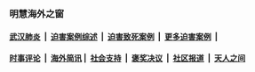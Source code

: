 
### 明慧海外之窗

####  [武汉肺炎](indexes/365.md?t=05241601) &nbsp;|&nbsp;  [迫害案例综述](indexes/328.md?t=05241601) &nbsp;|&nbsp; [迫害致死案例](indexes/277.md?t=05241601)  &nbsp;|&nbsp; [更多迫害案例](indexes/81.md?t=05241601)  &nbsp;|&nbsp; 
####  [时事评论](indexes/19.md?t=05241601) &nbsp;|&nbsp; [海外简讯](indexes/245.md?t=05241601)&nbsp;|&nbsp;  [社会支持](indexes/140.md?t=05241601) &nbsp;|&nbsp; [褒奖决议](indexes/282.md?t=05241601) &nbsp;|&nbsp; [社区报道](indexes/91.md?t=05241601)  &nbsp;|&nbsp; [天人之间](indexes/78.md?t=05241601) 

